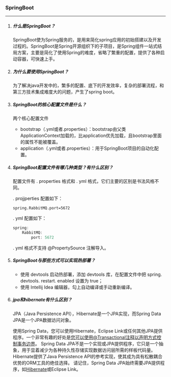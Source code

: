 ### SpringBoot

***

1. ##### 什么是SpringBoot？

   SpringBoot使为Spring服务的，是用来简化spring应用的初始搭建以及开发过程的。SpringBoot是Spring开源组织下的子项目，是Spring组件一站式结局方案，主要是简化了使用Spring的难度，省略了繁重的配置，提供了各种启动容器，可快速上手。

2. ##### 为什么要使用SpringBoot？

    为了解决java开发中的，繁多的配置、底下的开发效率，复杂的部署流程，和第三方技术集成难度大的问题，产生了spring boot。 

3. ##### SpringBoot的核心配置文件是什么？

   两个核心配置文件

   - bootstrap（.yml或者.properties）：bootstrap由父类ApplicationContext加载的，比application优先加载，且bootstrap里面的属性不能被覆盖。
   - application（.yml或者.properties）：用于SpringBoot项目的自动化配置。

4. ##### SpringBoot配置文件有哪几种类型？有什么区别？

   配置文件有 . properties 格式和 . yml 格式，它们主要的区别是书法风格不同。

   . projjperties 配置如下：

   ```pijava
   spring.RabbitMQ.port=5672
   ```

   . yml 配置如下：

   ```java
   spring:
       RabbitMQ:
           port: 5672
   ```

   . yml 格式不支持 @PropertySource 注解导入。

5. ##### SpringBoot与那些方式可以实现热部署？

   - 使用 devtools 启动热部署，添加 devtools 库，在配置文件中把 spring. devtools. restart. enabled 设置为 true；
   - 使用 Intellij Idea 编辑器，勾上自动编译或手动重新编译。

6. ##### jpa和hibernate有什么区别？

   JPA（Java Persistence API），Hibernate是一个JPA实现，而Spring Data JPA是一个JPA数据访问对象。

   使用Spring Data，您可以使用Hibernate，Eclipse Link或任何其他JPA提供程序。一个非常有趣的好处是[您可以使用@Transactional注释以声明方式控制事务边界](https://link.zhihu.com/?target=https%3A//vladmihalcea.com/a-beginners-guide-to-transaction-isolation-levels-in-enterprise-java/)。
   Spring Data JPA不是一个实现或JPA提供程序，它只是一个抽象，用于显着减少为各种持久性存储实现数据访问层所需的样板代码量。
   Hibernate提供了Java Persistence API的参考实现，使其成为具有松散耦合优势的ORM工具的绝佳选择。
   请记住，Spring Data JPA始终需要JPA提供程序，如[Hibernate](https://link.zhihu.com/?target=http%3A//www.javaguides.net/p/hibernate-tutorial.html)或Eclipse Link。 

